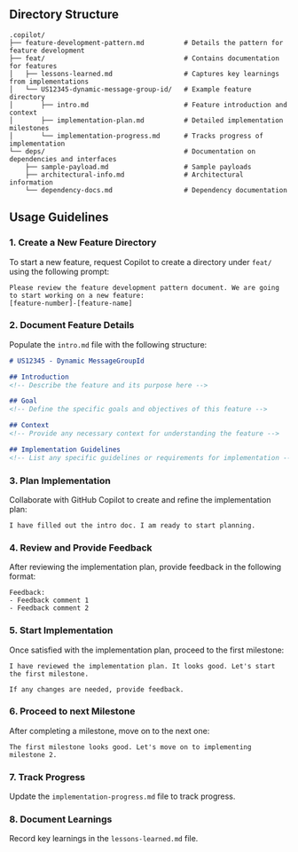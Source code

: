 ## Directory Structure

```plaintext
.copilot/
├── feature-development-pattern.md          # Details the pattern for feature development
├── feat/                                   # Contains documentation for features
│   ├── lessons-learned.md                  # Captures key learnings from implementations
│   └── US12345-dynamic-message-group-id/   # Example feature directory
│       ├── intro.md                        # Feature introduction and context
│       ├── implementation-plan.md          # Detailed implementation milestones
│       └── implementation-progress.md      # Tracks progress of implementation
└── deps/                                   # Documentation on dependencies and interfaces
    ├── sample-payload.md                   # Sample payloads
    ├── architectural-info.md               # Architectural information
    └── dependency-docs.md                  # Dependency documentation
```

## Usage Guidelines

### 1. Create a New Feature Directory

To start a new feature, request Copilot to create a directory under `feat/` using the following prompt:

```plaintext
Please review the feature development pattern document. We are going to start working on a new feature: 
[feature-number]-[feature-name]
```

### 2. Document Feature Details

Populate the `intro.md` file with the following structure:

```markdown
# US12345 - Dynamic MessageGroupId

## Introduction
<!-- Describe the feature and its purpose here -->

## Goal
<!-- Define the specific goals and objectives of this feature -->

## Context
<!-- Provide any necessary context for understanding the feature -->

## Implementation Guidelines
<!-- List any specific guidelines or requirements for implementation -->
```

### 3. Plan Implementation

Collaborate with GitHub Copilot to create and refine the implementation plan:

```plaintext
I have filled out the intro doc. I am ready to start planning.
```

### 4. Review and Provide Feedback

After reviewing the implementation plan, provide feedback in the following format:

```plaintext
Feedback:
- Feedback comment 1
- Feedback comment 2
```

### 5. Start Implementation

Once satisfied with the implementation plan, proceed to the first milestone:

```plaintext
I have reviewed the implementation plan. It looks good. Let's start the first milestone.

If any changes are needed, provide feedback.
```

### 6. Proceed to next Milestone

After completing a milestone, move on to the next one:

```plaintext
The first milestone looks good. Let's move on to implementing milestone 2.
```

### 7. Track Progress

Update the `implementation-progress.md` file to track progress.

### 8. Document Learnings

Record key learnings in the `lessons-learned.md` file.
